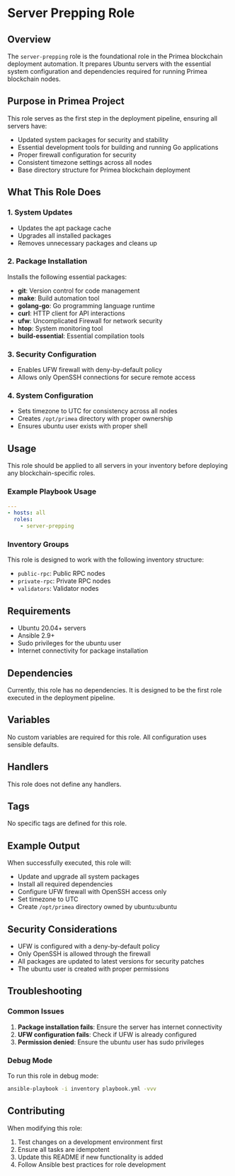 # Server Prepping Role

## Overview

The `server-prepping` role is the foundational role in the Primea blockchain deployment automation. It prepares Ubuntu servers with the essential system configuration and dependencies required for running Primea blockchain nodes.

## Purpose in Primea Project

This role serves as the first step in the deployment pipeline, ensuring all servers have:
- Updated system packages for security and stability
- Essential development tools for building and running Go applications
- Proper firewall configuration for security
- Consistent timezone settings across all nodes
- Base directory structure for Primea blockchain deployment

## What This Role Does

### 1. System Updates
- Updates the apt package cache
- Upgrades all installed packages
- Removes unnecessary packages and cleans up

### 2. Package Installation
Installs the following essential packages:
- **git**: Version control for code management
- **make**: Build automation tool
- **golang-go**: Go programming language runtime
- **curl**: HTTP client for API interactions
- **ufw**: Uncomplicated Firewall for network security
- **htop**: System monitoring tool
- **build-essential**: Essential compilation tools

### 3. Security Configuration
- Enables UFW firewall with deny-by-default policy
- Allows only OpenSSH connections for secure remote access

### 4. System Configuration
- Sets timezone to UTC for consistency across all nodes
- Creates `/opt/primea` directory with proper ownership
- Ensures ubuntu user exists with proper shell

## Usage

This role should be applied to all servers in your inventory before deploying any blockchain-specific roles.

### Example Playbook Usage

```yaml
---
- hosts: all
  roles:
    - server-prepping
```

### Inventory Groups

This role is designed to work with the following inventory structure:
- `public-rpc`: Public RPC nodes
- `private-rpc`: Private RPC nodes  
- `validators`: Validator nodes

## Requirements

- Ubuntu 20.04+ servers
- Ansible 2.9+
- Sudo privileges for the ubuntu user
- Internet connectivity for package installation

## Dependencies

Currently, this role has no dependencies. It is designed to be the first role executed in the deployment pipeline.

## Variables

No custom variables are required for this role. All configuration uses sensible defaults.

## Handlers

This role does not define any handlers.

## Tags

No specific tags are defined for this role.

## Example Output

When successfully executed, this role will:
- Update and upgrade all system packages
- Install all required dependencies
- Configure UFW firewall with OpenSSH access only
- Set timezone to UTC
- Create `/opt/primea` directory owned by ubuntu:ubuntu

## Security Considerations

- UFW is configured with a deny-by-default policy
- Only OpenSSH is allowed through the firewall
- All packages are updated to latest versions for security patches
- The ubuntu user is created with proper permissions

## Troubleshooting

### Common Issues

1. **Package installation fails**: Ensure the server has internet connectivity
2. **UFW configuration fails**: Check if UFW is already configured
3. **Permission denied**: Ensure the ubuntu user has sudo privileges

### Debug Mode

To run this role in debug mode:
```bash
ansible-playbook -i inventory playbook.yml -vvv
```

## Contributing

When modifying this role:
1. Test changes on a development environment first
2. Ensure all tasks are idempotent
3. Update this README if new functionality is added
4. Follow Ansible best practices for role development 
